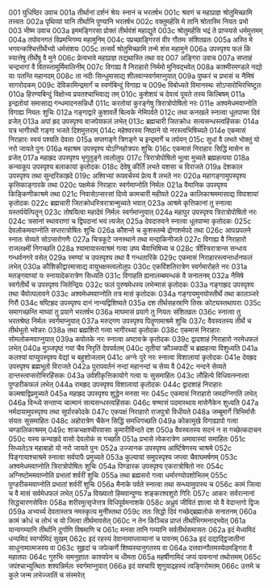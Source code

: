 001	युधिष्ठिर उवाच
001a	तीर्थानां दर्शनं श्रेयः स्नानं च भरतर्षभ
001c	श्रवणं च महाप्राज्ञ श्रोतुमिच्छामि तत्त्वतः
002a	पृथिव्यां यानि तीर्थानि पुण्यानि भरतर्षभ
002c	वक्तुमर्हसि मे तानि श्रोतास्मि नियतः प्रभो
003	भीष्म उवाच
003a	इममङ्गिरसा प्रोक्तं तीर्थवंशं महाद्युते
003c	श्रोतुमर्हसि भद्रं ते प्राप्स्यसे धर्ममुत्तमम्
004a	तपोवनगतं विप्रमभिगम्य महामुनिम्
004c	पप्रच्छाङ्गिरसं वीर गौतमः संशितव्रतः
005a	अस्ति मे भगवन्कश्चित्तीर्थेभ्यो धर्मसंशयः
005c	तत्सर्वं श्रोतुमिच्छामि तन्मे शंस महामुने
006a	उपस्पृश्य फलं किं स्यात्तेषु तीर्थेषु वै मुने
006c	प्रेत्यभावे महाप्राज्ञ तद्यथास्ति तथा वद
007	अङ्गिरा उवाच
007a	सप्ताहं चन्द्रभागां वै वितस्तामूर्मिमालिनीम्
007c	विगाह्य वै निराहारो निर्ममो मुनिवद्भवेत्
008a	काश्मीरमण्डले नद्यो याः पतन्ति महानदम्
008c	ता नदीः सिन्धुमासाद्य शीलवान्स्वर्गमाप्नुयात्
009a	पुष्करं च प्रभासं च नैमिषं सागरोदकम्
009c	देविकामिन्द्रमार्गं च स्वर्णबिन्दुं विगाह्य च
009e	विबोध्यते विमानस्थः सोऽप्सरोभिरभिष्टुतः
010a	हिरण्यबिन्दुं विक्षोभ्य प्रयतश्चाभिवाद्य तम्
010c	कुशेशयं च देवत्वं पूयते तस्य किल्बिषम्
011a	इन्द्रतोयां समासाद्य गन्धमादनसन्निधौ
011c	करतोयां कुरङ्गेषु त्रिरात्रोपोषितो नरः
011e	अश्वमेधमवाप्नोति विगाह्य नियतः शुचिः
012a	गङ्गाद्वारे कुशावर्ते बिल्वके नेमिपर्वते
012c	तथा कनखले स्नात्वा धूतपाप्मा दिवं व्रजेत्
013a	अपां ह्रद उपस्पृश्य वाजपेयफलं लभेत्
013c	ब्रह्मचारी जितक्रोधः सत्यसन्धस्त्वहिंसकः
014a	यत्र भागीरथी गङ्गा भजते दिशमुत्तराम्
014c	महेश्वरस्य निष्ठाने यो नरस्त्वभिषिच्यते
014e	एकमासं निराहारः स्वयं पश्यति देवताः
015a	सप्तगङ्गे त्रिगङ्गे च इन्द्रमार्गे च तर्पयन्
015c	सुधां वै लभते भोक्तुं यो नरो जायते पुनः
016a	महाश्रम उपस्पृश्य योऽग्निहोत्रपरः शुचिः
016c	एकमासं निराहारः सिद्धिं मासेन स व्रजेत्
017a	महाह्रद उपस्पृश्य भृगुतुङ्गे त्वलोलुपः
017c	त्रिरात्रोपोषितो भूत्वा मुच्यते ब्रह्महत्यया
018a	कन्याकूप उपस्पृश्य बलाकायां कृतोदकः
018c	देवेषु कीर्तिं लभते यशसा च विराजते
019a	देशकाल उपस्पृश्य तथा सुन्दरिकाह्रदे
019c	अश्विभ्यां रूपवर्चस्यं प्रेत्य वै लभते नरः
020a	महागङ्गामुपस्पृश्य कृत्तिकाङ्गारके तथा
020c	पक्षमेकं निराहारः स्वर्गमाप्नोति निर्मलः
021a	वैमानिक उपस्पृश्य किङ्किणीकाश्रमे तथा
021c	निवासेऽप्सरसां दिव्ये कामचारी महीयते
022a	कालिकाश्रममासाद्य विपाशायां कृतोदकः
022c	ब्रह्मचारी जितक्रोधस्त्रिरात्रान्मुच्यते भवात्
023a	आश्रमे कृत्तिकानां तु स्नात्वा यस्तर्पयेत्पितॄन्
023c	तोषयित्वा महादेवं निर्मलः स्वर्गमाप्नुयात्
024a	महापुर उपस्पृश्य त्रिरात्रोपोषितो नरः
024c	त्रसानां स्थावराणां च द्विपदानां भयं त्यजेत्
025a	देवदारुवने स्नात्वा धूतपाप्मा कृतोदकः
025c	देवलोकमवाप्नोति सप्तरात्रोषितः शुचिः
026a	कौशन्ते च कुशस्तम्बे द्रोणशर्मपदे तथा
026c	आपःप्रपतने स्नातः सेव्यते सोऽप्सरोगणैः
027a	चित्रकूटे जनस्थाने तथा मन्दाकिनीजले
027c	विगाह्य वै निराहारो राजलक्ष्मीं निगच्छति
028a	श्यामायास्त्वाश्रमं गत्वा उष्य चैवाभिषिच्य च
028c	त्रींस्त्रिरात्रान्स सन्धाय गन्धर्वनगरे वसेत्
029a	रमण्यां च उपस्पृश्य तथा वै गन्धतारिके
029c	एकमासं निराहारस्त्वन्तर्धानफलं लभेत्
030a	कौशिकीद्वारमासाद्य वायुभक्षस्त्वलोलुपः
030c	एकविंशतिरात्रेण स्वर्गमारोहते नरः
031a	मतङ्गवाप्यां यः स्नायादेकरात्रेण सिध्यति
031c	विगाहति ह्यनालम्बमन्धकं वै सनातनम्
032a	नैमिषे स्वर्गतीर्थे च उपस्पृश्य जितेन्द्रियः
032c	फलं पुरुषमेधस्य लभेन्मासं कृतोदकः
033a	गङ्गाह्रद उपस्पृश्य तथा चैवोत्पलावने
033c	अश्वमेधमवाप्नोति तत्र मासं कृतोदकः
034a	गङ्गायमुनयोस्तीर्थे तथा कालञ्जरे गिरौ
034c	षष्टिह्रद उपस्पृश्य दानं नान्यद्विशिष्यते
035a	दश तीर्थसहस्राणि तिस्रः कोट्यस्तथापराः
035c	समागच्छन्ति माघ्यां तु प्रयागे भरतर्षभ
036a	माघमासं प्रयागे तु नियतः संशितव्रतः
036c	स्नात्वा तु भरतश्रेष्ठ निर्मलः स्वर्गमाप्नुयात्
037a	मरुद्गण उपस्पृश्य पितॄणामाश्रमे शुचिः
037c	वैवस्वतस्य तीर्थे च तीर्थभूतो भवेन्नरः
038a	तथा ब्रह्मशिरो गत्वा भागीरथ्यां कृतोदकः
038c	एकमासं निराहारः सोमलोकमवाप्नुयात्
039a	कपोतके नरः स्नात्वा अष्टावक्रे कृतोदकः
039c	द्वादशाहं निराहारो नरमेधफलं लभेत्
040a	मुञ्जपृष्ठं गयां चैव निरृतिं देवपर्वतम्
040c	तृतीयां क्रौञ्चपादीं च ब्रह्महत्या विशुध्यति
041a	कलश्यां वाप्युपस्पृश्य वेद्यां च बहुशोजलाम्
041c	अग्नेः पुरे नरः स्नात्वा विशालायां कृतोदकः
041e	देवह्रद उपस्पृश्य ब्रह्मभूतो विराजते
042a	पुरापवर्तनं नन्दां महानन्दां च सेव्य वै
042c	नन्दने सेव्यते दान्तस्त्वप्सरोभिरहिंसकः
043a	उर्वशीकृत्तिकायोगे गत्वा यः सुसमाहितः
043c	लौहित्ये विधिवत्स्नात्वा पुण्डरीकफलं लभेत्
044a	रामह्रद उपस्पृश्य विशालायां कृतोदकः
044c	द्वादशाहं निराहारः कल्मषाद्विप्रमुच्यते
045a	महाह्रद उपस्पृश्य शुद्धेन मनसा नरः
045c	एकमासं निराहारो जमदग्निगतिं लभेत्
046a	विन्ध्ये सन्ताप्य चात्मानं सत्यसन्धस्त्वहिंसकः
046c	षण्मासं पदमास्थाय मासेनैकेन शुध्यति
047a	नर्मदायामुपस्पृश्य तथा सूर्पारकोदके
047c	एकपक्षं निराहारो राजपुत्रो विधीयते
048a	जम्बूमार्गे त्रिभिर्मासैः संयतः सुसमाहितः
048c	अहोरात्रेण चैकेन सिद्धिं समधिगच्छति
049a	कोकामुखे विगाह्यापो गत्वा चण्डालिकाश्रमम्
049c	शाकभक्षश्चीरवासाः कुमारीर्विन्दते दश
050a	वैवस्वतस्य सदनं न स गच्छेत्कदाचन
050c	यस्य कन्याह्रदे वासो देवलोकं स गच्छति
051a	प्रभासे त्वेकरात्रेण अमावास्यां समाहितः
051c	सिध्यतेऽत्र महाबाहो यो नरो जायते पुनः
052a	उज्जानक उपस्पृश्य आर्ष्टिषेणस्य चाश्रमे
052c	पिङ्गायाश्चाश्रमे स्नात्वा सर्वपापैः प्रमुच्यते
053a	कुल्यायां समुपस्पृश्य जप्त्वा चैवाघमर्षणम्
053c	अश्वमेधमवाप्नोति त्रिरात्रोपोषितः शुचिः
054a	पिण्डारक उपस्पृश्य एकरात्रोषितो नरः
054c	अग्निष्टोममवाप्नोति प्रभातां शर्वरीं शुचिः
055a	तथा ब्रह्मसरो गत्वा धर्मारण्योपशोभितम्
055c	पुण्डरीकमवाप्नोति प्रभातां शर्वरीं शुचिः
056a	मैनाके पर्वते स्नात्वा तथा सन्ध्यामुपास्य च
056c	कामं जित्वा च वै मासं सर्वमेधफलं लभेत्
057a	विख्यातो हिमवान्पुण्यः शङ्करश्वशुरो गिरिः
057c	आकरः सर्वरत्नानां सिद्धचारणसेवितः
058a	शरीरमुत्सृजेत्तत्र विधिपूर्वमनाशके
058c	अध्रुवं जीवितं ज्ञात्वा यो वै वेदान्तगो द्विजः
059a	अभ्यर्च्य देवतास्तत्र नमस्कृत्य मुनींस्तथा
059c	ततः सिद्धो दिवं गच्छेद्ब्रह्मलोकं सनातनम्
060a	कामं क्रोधं च लोभं च यो जित्वा तीर्थमावसेत्
060c	न तेन किञ्चिन्न प्राप्तं तीर्थाभिगमनाद्भवेत्
061a	यान्यगम्यानि तीर्थानि दुर्गाणि विषमाणि च
061c	मनसा तानि गम्यानि सर्वतीर्थसमासतः
062a	इदं मेध्यमिदं धन्यमिदं स्वर्ग्यमिदं सुखम्
062c	इदं रहस्यं देवानामाप्लाव्यानां च पावनम्
063a	इदं दद्याद्द्विजातीनां साधूनामात्मजस्य वा
063c	सुहृदां च जपेत्कर्णे शिष्यस्यानुगतस्य वा
064a	दत्तवान्गौतमस्येदमङ्गिरा वै महातपाः
064c	गुरुभिः समनुज्ञातः काश्यपेन च धीमता
065a	महर्षीणामिदं जप्यं पावनानां तथोत्तमम्
065c	जपंश्चाभ्युत्थितः शश्वन्निर्मलः स्वर्गमाप्नुयात्
066a	इदं यश्चापि शृणुयाद्रहस्यं त्वङ्गिरोमतम्
066c	उत्तमे च कुले जन्म लभेज्जातिं च संस्मरेत्
